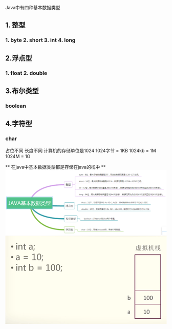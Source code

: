 Java中有四种基本数据类型
## 1. 整型 
###  1. byte 2. short 3. int 4. long
## 2.浮点型
### 1. float 2. double
## 3.布尔类型
### boolean
## 4.字符型
### char
占位不同
长度不同
计算机的存储单位是1024 
1024字节 = 1KB
1024kb = 1M
1024M = 1G

** 在java中基本数据类型都是存储在java的栈中 **
![](https://github.com/wangjianxiongwjx/JAVA/blob/master/img/%E5%9F%BA%E6%9C%AC%E6%95%B0%E6%8D%AE%E7%B1%BB%E5%9E%8B%E5%88%86%E7%B1%BB.jpg)
![](https://github.com/wangjianxiongwjx/JAVA/blob/master/img/%E5%9F%BA%E6%9C%AC%E6%95%B0%E6%8D%AE%E7%B1%BB%E5%9E%8B%E5%AD%98%E5%82%A8.jpg)

